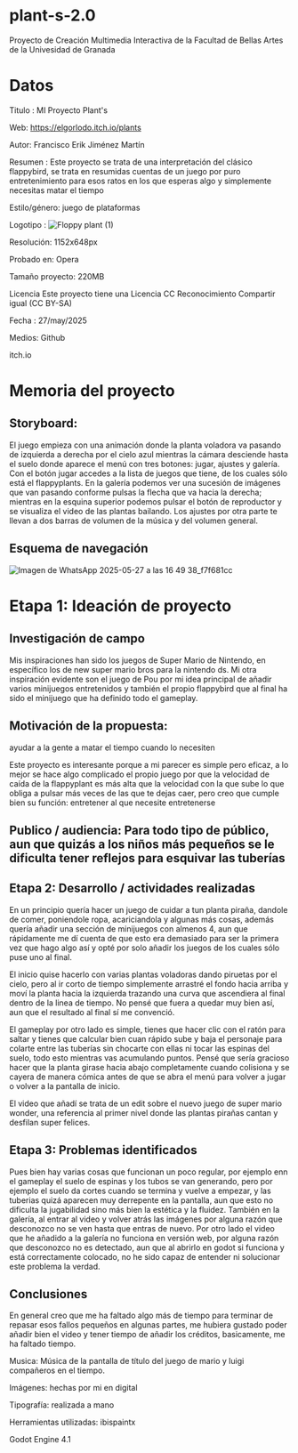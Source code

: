 # plant-s-2.0
Proyecto de Creación Multimedia Interactiva de la Facultad de Bellas Artes de la Univesidad de Granada

# Datos
Titulo : MI Proyecto Plant's

Web: https://elgorlodo.itch.io/plants

Autor: Francisco Erik Jiménez Martín

Resumen : Este proyecto se trata de una interpretación del clásico flappybird, se trata en resumidas cuentas de un juego por puro entretenimiento para esos ratos en los que esperas algo y simplemente necesitas matar el tiempo

Estilo/género: juego de plataformas

Logotipo : ![Floppy plant (1)](https://github.com/user-attachments/assets/82b0cf0f-54f2-4afe-864b-13d317d04403)


Resolución: 1152x648px

Probado en: Opera

Tamaño proyecto: 220MB

Licencia Este proyecto tiene una Licencia CC Reconocimiento Compartir igual (CC BY-SA)

Fecha : 27/may/2025

Medios:
Github

itch.io

# Memoria del proyecto
## Storyboard:
El juego empieza con una animación donde la planta voladora va pasando de izquierda a derecha por el cielo azul mientras la cámara desciende hasta el suelo donde aparece el menú con tres botones: jugar, ajustes y galería. Con el botón jugar accedes a la lista de juegos que tiene, de los cuales sólo está el flappyplants. En la galería podemos ver una sucesión de imágenes que van pasando conforme pulsas la flecha que va hacia la derecha; mientras en la esquina superior podemos pulsar el botón de reproductor y se visualiza el video de las plantas bailando. Los ajustes por otra parte te llevan a dos barras de volumen de la música y del volumen general.

## Esquema de navegación

![Imagen de WhatsApp 2025-05-27 a las 16 49 38_f7f681cc](https://github.com/user-attachments/assets/8a2f390d-71e5-443e-8ac3-a93788154221)

# Etapa 1: Ideación de proyecto
## Investigación de campo 
Mis inspiraciones han sido los juegos de Super Mario de Nintendo, en específico los de new super mario bros para la nintendo ds. Mi otra inspiración evidente son el juego de Pou por mi idea principal de añadir varios minijuegos entretenidos y también el propio flappybird que al final ha sido el minijuego que ha definido todo el gameplay.

## Motivación de la propuesta: 
ayudar a la gente a matar el tiempo cuando lo necesiten

Este proyecto es interesante porque a mi parecer es simple pero eficaz, a lo mejor se hace algo complicado el propio juego por que la velocidad de caída de la flappyplant es más alta que la velocidad con la que sube lo que obliga a pulsar más veces de las que te dejas caer, pero creo que cumple bien su función: entretener al que necesite entretenerse

## Publico / audiencia: Para todo tipo de público, aun que quizás a los niños más pequeños se le dificulta tener reflejos para esquivar las tuberías 

## Etapa 2: Desarrollo / actividades realizadas
En un principio quería hacer un juego de cuidar a tun planta piraña, dandole de comer, poniendole ropa, acariciandola y algunas más cosas, además quería añadir una sección de minijuegos con almenos 4, aun que rápidamente me dí cuenta de que esto era demasiado para ser la primera vez que hago algo así y opté por solo añadir los juegos de los cuales sólo puse uno al final.

El inicio quise hacerlo con varias plantas voladoras dando piruetas por el cielo, pero al ir corto de tiempo simplemente arrastré el fondo hacia arriba y moví la planta hacia la izquierda trazando una curva que ascendiera al final dentro de la linea de tiempo. No pensé que fuera a quedar muy bien así, aun que el resultado al final sí me convenció.

El gameplay por otro lado es simple, tienes que hacer clic con el ratón para saltar y tienes que calcular bien cuan rápido sube y baja el personaje para colarte entre las tuberías sin chocarte con ellas ni tocar las espinas del suelo, todo esto mientras vas acumulando puntos. Pensé que sería gracioso hacer que la planta girase hacia abajo completamente cuando colisiona y se cayera de manera cómica antes de que se abra el menú para volver a jugar o volver a la pantalla de inicio.

El video que añadí se trata de un edit sobre el nuevo juego de super mario wonder, una referencia al primer nivel donde las plantas pirañas cantan y desfilan super felices.

## Etapa 3: Problemas identificados

Pues bien hay varias cosas que funcionan un poco regular, por ejemplo enn el gameplay el suelo de espinas y los tubos se van generando, pero por ejemplo el suelo da cortes cuando se termina y vuelve a empezar, y las tuberias quizá aparecen muy derrepente en la pantalla, aun que esto no dificulta la jugabilidad sino más bien la estética y la fluidez. También en la galería, al entrar al video y volver atrás las imágenes por alguna razón que desconozco no se ven hasta que entras de nuevo.
Por otro lado el video que he añadido a la galería no funciona en versión web, por alguna razón que desconozco no es detectado, aun que al abrirlo en godot si funciona y está correctamente colocado, no he sido capaz de entender ni solucionar este problema la verdad.


## Conclusiones
En general creo que me ha faltado algo más de tiempo para terminar de repasar esos fallos pequeños en algunas partes, me hubiera gustado poder añadir bien el video y tener tiempo de añadir los créditos, basicamente, me ha faltado tiempo.


Musica: Música de la pantalla de título del juego de mario y luigi compañeros en el tiempo.

Imágenes: hechas por mi en digital

Tipografía: realizada a mano

Herramientas utilizadas: 
ibispaintx

Godot Engine 4.1

